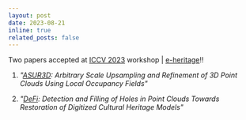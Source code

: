 ```yaml
---
layout: post
date: 2023-08-21
inline: true
related_posts: false
---
```


Two papers accepted at [ICCV 2023](https://iccv2023.thecvf.com/) workshop &#x7c; [e-heritage](https://www.cvl.iis.u-tokyo.ac.jp/e-Heritage2023/index.php?id=workshop-program)!!

1. _"[ASUR3D](https://openaccess.thecvf.com/content/ICCV2023W/e-Heritage/papers/Kumbar_ASUR3D_Arbitrary_Scale_Upsampling_and_Refinement_of_3D_Point_Clouds_ICCVW_2023_paper.pdf): Arbitrary Scale Upsampling and Refinement of 3D Point Clouds Using Local Occupancy Fields"_ 

2. _"[DeFi](https://openaccess.thecvf.com/content/ICCV2023W/e-Heritage/papers/Tabib_DeFi_Detection_and_Filling_of_Holes_in_Point_Clouds_Towards_ICCVW_2023_paper.pdf): Detection and Filling of Holes in Point Clouds Towards Restoration of Digitized Cultural Heritage Models"_





